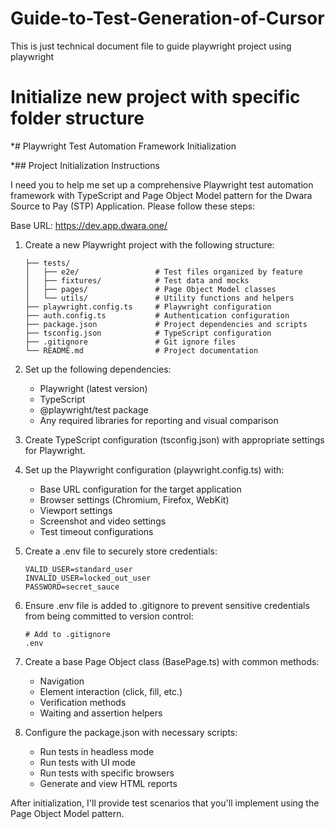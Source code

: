 # Guide-to-Test-Generation-of-Cursor
This is just technical document file to guide playwright project using playwright

# Initialize new project with specific folder structure

*# Playwright Test Automation Framework Initialization

*## Project Initialization Instructions

I need you to help me set up a comprehensive Playwright test automation framework with TypeScript and Page Object Model pattern for the Dwara Source to Pay (STP) Application. Please follow these steps:

Base URL: https://dev.app.dwara.one/

1. Create a new Playwright project with the following structure:

   ```
   ├── tests/
   │   ├── e2e/                 # Test files organized by feature
   │   ├── fixtures/            # Test data and mocks
   │   ├── pages/               # Page Object Model classes
   │   └── utils/               # Utility functions and helpers
   ├── playwright.config.ts     # Playwright configuration
   ├── auth.config.ts           # Authentication configuration
   ├── package.json             # Project dependencies and scripts
   ├── tsconfig.json            # TypeScript configuration
   ├── .gitignore               # Git ignore files
   └── README.md                # Project documentation
   ```

2. Set up the following dependencies:

   - Playwright (latest version)
   - TypeScript
   - @playwright/test package
   - Any required libraries for reporting and visual comparison

3. Create TypeScript configuration (tsconfig.json) with appropriate settings for Playwright.

4. Set up the Playwright configuration (playwright.config.ts) with:

   - Base URL configuration for the target application
   - Browser settings (Chromium, Firefox, WebKit)
   - Viewport settings
   - Screenshot and video settings
   - Test timeout configurations

5. Create a .env file to securely store credentials:

   ```
   VALID_USER=standard_user
   INVALID_USER=locked_out_user
   PASSWORD=secret_sauce
   ```

6. Ensure .env file is added to .gitignore to prevent sensitive credentials from being committed to version control:

   ```
   # Add to .gitignore
   .env
   ```

7. Create a base Page Object class (BasePage.ts) with common methods:

   - Navigation
   - Element interaction (click, fill, etc.)
   - Verification methods
   - Waiting and assertion helpers

8. Configure the package.json with necessary scripts:
   - Run tests in headless mode
   - Run tests with UI mode
   - Run tests with specific browsers
   - Generate and view HTML reports

After initialization, I'll provide test scenarios that you'll implement using the Page Object Model pattern.
